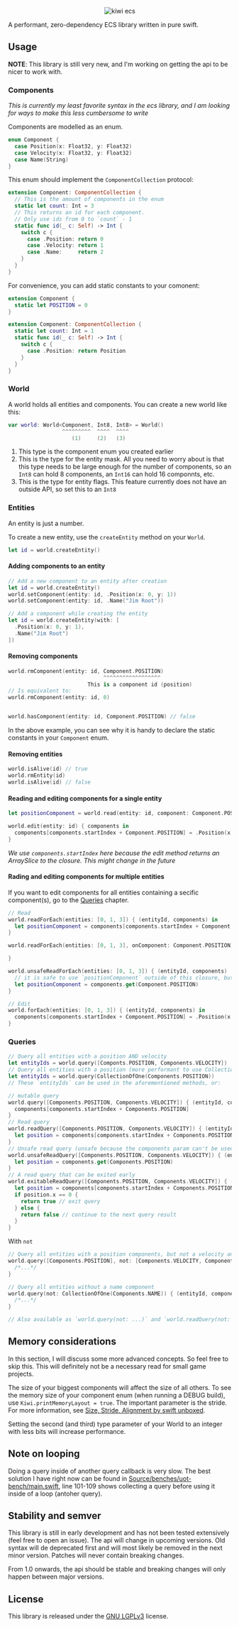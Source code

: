 <p align="center">
  <img src="logo.png" alt="kiwi ecs">
</p>

A performant, zero-dependency ECS library written in pure swift.

## Usage

**NOTE**: This library is still very new, and I'm working on getting the api to be nicer 
to work with.

### Components

*This is currently my least favorite syntax in the ecs library, and I am looking for ways
to make this less cumbersome to write*

Components are modelled as an enum. 

```swift
enum Component {
  case Position(x: Float32, y: Float32)
  case Velocity(x: Float32, y: Float32)
  case Name(String)
}
```

This enum should implement the `ComponentCollection` protocol:

```swift
extension Component: ComponentCollection {
  // This is the amount of components in the enum
  static let count: Int = 3
  // This returns an id for each component.
  // Only use ids from 0 to `count` - 1
  static func id(_ c: Self) -> Int {
    switch c {
      case .Position: return 0
      case .Velocity: return 1
      case .Name:     return 2
    }
  }
}
```

For convenience, you can add static constants to your comonent:
```swift
extension Component {
  static let POSITION = 0
}

extension Component: ComponentCollection {
  static let count: Int = 1
  static func id(_ c: Self) -> Int {
    switch c {
      case .Position: return Position
    }
  }
}
```

### World

A world holds all entities and components. You can create a new world like this:

```swift
var world: World<Component, Int8, Int8> = World()
                 ^^^^^^^^^  ^^^^  ^^^^
                    (1)     (2)   (3)
```

1. This type is the component enum you created earlier
2. This is the type for the entity mask. All you need to worry about is that this type
needs to be large enough for the number of components, so an `Int8` can hold 8 components,
an `Int16` can hold 16 componnts, etc.
3. This is the type for entity flags. This feature currently does not have an outside API,
so set this to an `Int8`

### Entities

An entity is just a number. 

To create a new entity, use the `createEntity` method on your `World`.

```swift
let id = world.createEntity()
```

#### Adding components to an entity

```swift
// Add a new component to an entity after creation
let id = world.createEntity()
world.setComponent(entity: id, .Position(x: 0, y: 1))
world.setComponent(entity: id, .Name("Jim Root"))

// Add a component while creating the entity
let id = world.createEntity(with: [
  .Position(x: 0, y: 1),
  .Name("Jim Root")
])
```

#### Removing components

```swift
world.rmComponent(entity: id, Component.POSITION)
                              ^^^^^^^^^^^^^^^^^^
                         This is a component id (position)
// Is equivalent to:
world.rmComponent(entity: id, 0)


world.hasComponent(entity: id, Component.POSITION) // false
```

In the above example, you can see why it is handy to declare the static constants in your
`Component` enum.

#### Removing entities

```swift
world.isAlive(id) // true
world.rmEntity(id)
world.isAlive(id) // false
```

#### Reading and editing components for a single entity

```swift
let positionComponent = world.read(entity: id, component: Component.POSITION)!
``` 

```swift
world.edit(entity: id) { components in
  components[components.startIndex + Component.POSITION] = .Position(x: 5, y: 6)
}
```

*We use `components.startIndex` here because the edit method returns an ArraySlice to the
closure. This might change in the future*


#### Rading and editing components for multiple entities

If you want to edit components for all entities containing a secific component(s), go to
the [Queries](#queries) chapter.

```swift
// Read
world.readForEach(entities: [0, 1, 3]) { (entityId, components) in
  let positionComponent = components[components.startIndex + Component.POSITION]
}

world.readForEach(entities: [0, 1, 3], onComponent: Component.POSITION) { (entityId, positionComponent) in 

}

world.unsafeReadForEach(entities: [0, 1, 3]) { (entityId, components)
  // it is safe to use `positionComponent` outside of this closure, but not `components`!
  let positionComponent = components.get(Component.POSITION)
}

// Edit
world.forEach(entities: [0, 1, 3]) { (entityId, components) in
  components[components.startIndex + Component.POSITION] = .Position(x: 5, y: 6)
}
```

### Queries

```swift
// Query all entities with a position AND velocity
let entityIds = world.query([Componts.POSITION, Components.VELOCITY])
// Query all entities with a position (more performant to use CollectionOfOne)
let entityIds = world.query(CollectionOfOne(Components.POSITION))
// These `entityIds` can be used in the aforementioned methods, or:

// mutable query
world.query([Components.POSITION, Components.VELOCITY]) { (entityId, components) in
  components[components.startIndex + Components.POSITION]
}
// Read query
world.readQuery([Components.POSITION, Components.VELOCITY]) { (entityId, components) in 
  let position = components[components.startIndex + Components.POSITION]
}
// Unsafe read query (unsafe because the components param can't be used outside the closure!)
world.unsafeReadQuery([Components.POSITION, Components.VELOCITY]) { (entityId, components) in
  let position = components.get(Components.POSITION)
}
// A read query that can be exited early
world.exitableReadQuery([Components.POSITION, Components.VELOCITY]) { (entityId, components) in
  let position = components[components.startIndex + Components.POSITION]
  if position.x == 0 {
    return true // exit query
  } else {
    return false // continue to the next query result
  }
}
```

With `not`

```swift
// Query all entities with a position components, but not a velocity and name components
world.query([Components.POSITION], not: [Components.VELOCITY, Components.NAME]) { (entityId, components) in 
  /*...*/
}

// Query all entities without a name component
world.query(not: CollectionOfOne(Components.NAME)) { (entityId, components) in
  /*...*/
}

// Also available as `world.query(not: ...)` and `world.readQuery(not: ..., _: cb)`
```

## Memory considerations

In this section, I will discuss some more advanced concepts. So feel free to skip this.
This will definitely not be a necessary read for small game projects.

The size of your biggest components will affect the size of all others. To see the memory
size of your component enum (when running a DEBUG build), use `Kiwi.printMemoryLayout = true`.
The important parameter is the stride. For more information, see [Size, Stride, Alignment by swift unboxed](https://swiftunboxed.com/internals/size-stride-alignment/).

Setting the second (and third) type parameter of your World to an integer with less bits
will increase performance.

## Note on looping

Doing a query inside of another query callback is very slow. The best solution I have right
now can be found in [Source/benches/uot-bench/main.swift](https://github.com/jomy10/kiwi/blob/master/Sources/benches/uot-bench/main.swift#L101-L109), 
line 101-109 shows collecting a query before using it inside of a loop (antoher query).

## Stability and semver

This library is still in early development and has not been tested extensively (feel free to open an issue).
The api will change in upcoming versions. Old syntax will de deprecated first and will most likely be removed in
the next minor version. Patches will never contain breaking changes.

From 1.0 onwards, the api should be stable and breaking changes will only happen between major versions.

## License

This library is released under the [GNU LGPLv3](LICENSE) license.
